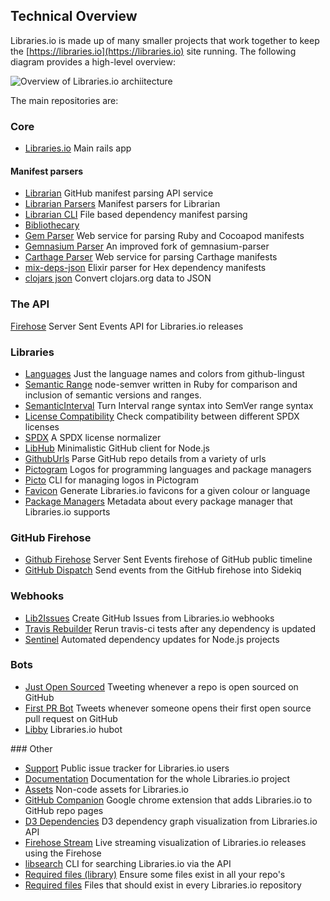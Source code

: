 ## Technical Overview
Libraries.io is made up of many smaller projects that work together to keep the [https://libraries.io](https://libraries.io) site running. The following diagram provides a high-level overview: 

![Overview of Libraries.io archiitecture](https://cloud.githubusercontent.com/assets/1060/22747144/19b1c3ea-ee1e-11e6-93ca-bf505ee5ee6f.png "Libraries.io Architecture")

The main repositories are:

### Core
* [Libraries.io](https://github.com/librariesio/libraries.io) Main rails app

#### Manifest parsers
* [Librarian](https://github.com/librariesio/librarian) GitHub manifest parsing API service
* [Librarian Parsers](https://github.com/librariesio/librarian-parsers) Manifest parsers for Librarian
* [Librarian CLI](https://github.com/librariesio/librarian-cli) File based dependency manifest parsing
* [Bibliothecary](https://github.com/librariesio/bibliothecary)
* [Gem Parser](https://github.com/librariesio/gem_parser) Web service for parsing Ruby and Cocoapod manifests
* [Gemnasium Parser](https://github.com/librariesio/gemnasium-parser) An improved fork of gemnasium-parser
* [Carthage Parser](https://github.com/librariesio/carthage_parser) Web service for parsing Carthage manifests
* [mix-deps-json](https://github.com/librariesio/mix-deps-json) Elixir parser for Hex dependency manifests
* [clojars json](https://github.com/librariesio/clojars-json) Convert clojars.org data to JSON

### The API
[Firehose](https://github.com/librariesio/firehose) Server Sent Events API for Libraries.io releases

### Libraries
* [Languages](https://github.com/librariesio/languages) Just the language names and colors from github-lingust
* [Semantic Range](https://github.com/librariesio/semantic_range) node-semver written in Ruby for comparison and inclusion of semantic versions and ranges.
* [SemanticInterval](https://github.com/librariesio/semantic_interval) Turn Interval range syntax into SemVer range syntax
* [License Compatibility](https://github.com/librariesio/license-compatibility) Check compatibility between different SPDX licenses
* [SPDX](https://github.com/librariesio/spdx) A SPDX license normalizer
* [LibHub](https://github.com/librariesio/libhub) Minimalistic GitHub client for Node.js
* [GithubUrls](https://github.com/librariesio/github_urls) Parse GitHub repo details from a variety of urls
* [Pictogram](https://github.com/librariesio/pictogram) Logos for programming languages and package managers
* [Picto](https://github.com/librariesio/picto) CLI for managing logos in Pictogram
* [Favicon](https://github.com/librariesio/favicon) Generate Libraries.io favicons for a given colour or language
* [Package Managers](https://github.com/librariesio/package-managers) Metadata about every package manager that Libraries.io supports

### GitHub Firehose
* [Github Firehose](https://github.com/librariesio/github-firehose) Server Sent Events firehose of GitHub public timeline
* [GitHub Dispatch](https://github.com/librariesio/github-dispatch) Send events from the GitHub firehose into Sidekiq

### Webhooks
* [Lib2Issues](https://github.com/librariesio/lib2issues) Create GitHub Issues from Libraries.io webhooks
* [Travis Rebuilder](https://github.com/librariesio/travis-rebuilder) Rerun travis-ci tests after any dependency is updated
* [Sentinel](https://github.com/librariesio/sentinel) Automated dependency updates for Node.js projects

### Bots
* [Just Open Sourced](https://github.com/librariesio/justopensourced) Tweeting whenever a repo is open sourced on GitHub
* [First PR Bot](https://github.com/librariesio/firstprbot) Tweets whenever someone opens their first open source pull request on GitHub
* [Libby](https://github.com/librariesio/libby) Libraries.io hubot

### Other
* [Support](https://github.com/librariesio/support) Public issue tracker for Libraries.io users
* [Documentation](https://github.com/librariesio/documentation) Documentation for the whole Libraries.io project
* [Assets](https://github.com/librariesio/assets) Non-code assets for Libraries.io
* [GitHub Companion](https://github.com/librariesio/github_companion) Google chrome extension that adds Libraries.io to GitHub repo pages
* [D3 Dependencies](https://github.com/librariesio/d3-dependencies) D3 dependency graph visualization from Libraries.io API
* [Firehose Stream](https://github.com/librariesio/firehose-stream) Live streaming visualization of Libraries.io releases using the Firehose
* [libsearch](https://github.com/librariesio/libsearch) CLI for searching Libraries.io via the API
* [Required files (library)](https://github.com/librariesio/required_files) Ensure some files exist in all your repo's
* [Required files](https://github.com/librariesio/required-files) Files that should exist in every Libraries.io repository